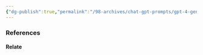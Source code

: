 ```yaml
---
{"dg-publish":true,"permalink":"/98-archives/chat-gpt-prompts/gpt-4-generate-a-resume/","title":"Fleeting Notes","tags":["type/atomic-note","type/gpt-prompt"],"noteIcon":"","created":"Thursday, November 30th 2023, 10:19:50 pm","updated":"2024-02-09T14:57:57.034+01:00"}
---
```



### References
#### Relate
